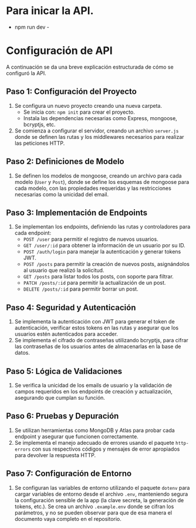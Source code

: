 # Para inicar la API.
- npm run dev -

# Configuración de API

A continuación se da una breve explicación estructurada de cómo se configuró la API.

## Paso 1: Configuración del Proyecto

1. Se configura un nuevo proyecto creando una nueva carpeta.
   - Se inicia con: `npm init` para crear el proyecto.
   - Instala las dependencias necesarias como Express, mongoose, bcryptjs, etc.
2. Se comienza a configurar el servidor, creando un archivo `server.js` donde se definen las rutas y los middlewares necesarios para realizar las peticiones HTTP.

## Paso 2: Definiciones de Modelo

1. Se definen los modelos de mongoose, creando un archivo para cada modelo (`User` y `Post`), donde se define los esquemas de mongoose para cada modelo, con las propiedades requeridas y las restricciones necesarias como la unicidad del email.

## Paso 3: Implementación de Endpoints

1. Se implementan los endpoints, definiendo las rutas y controladores para cada endpoint:
   - `POST /user` para permitir el registro de nuevos usuarios.
   - `GET /user/:id` para obtener la información de un usuario por su ID.
   - `POST /auth/login` para manejar la autenticación y generar tokens JWT.
   - `POST /posts` para permitir la creación de nuevos posts, asignándolos al usuario que realizó la solicitud.
   - `GET /posts` para listar todos los posts, con soporte para filtrar.
   - `PATCH /posts/:id` para permitir la actualización de un post.
   - `DELETE /posts/:id` para permitir borrar un post.

## Paso 4: Seguridad y Autenticación

1. Se implementa la autenticación con JWT para generar el token de autenticación, verificar estos tokens en las rutas y asegurar que los usuarios estén autenticados para acceder.
2. Se implementa el cifrado de contraseñas utilizando bcryptjs, para cifrar las contraseñas de los usuarios antes de almacenarlas en la base de datos.

## Paso 5: Lógica de Validaciones

1. Se verifica la unicidad de los emails de usuario y la validación de campos requeridos en los endpoints de creación y actualización, asegurando que cumplan su función.

## Paso 6: Pruebas y Depuración

1. Se utilizan herramientas como MongoDB y Atlas para probar cada endpoint y asegurar que funcionen correctamente.
2. Se implementa el manejo adecuado de errores usando el paquete `http-errors` con sus respectivos códigos y mensajes de error apropiados para devolver la respuesta HTTP.

## Paso 7: Configuración de Entorno

1. Se configuran las variables de entorno utilizando el paquete `dotenv` para cargar variables de entorno desde el archivo `.env`, manteniendo segura la configuración sensible de la app (la clave secreta, la generación de tokens, etc.). Se crea un archivo `.example.env` donde se cifran los parámetros, y no se pueden observar para que de esa manera el documento vaya completo en el repositorio.



